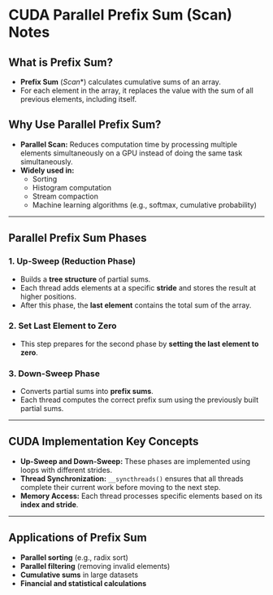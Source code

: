 # CUDA Parallel Prefix Sum (Scan) Notes  

## What is Prefix Sum?  
- **Prefix Sum** (*Scan**) calculates cumulative sums of an array.  
- For each element in the array, it replaces the value with the sum of all previous elements, including itself.  


## Why Use Parallel Prefix Sum?   
- **Parallel Scan:** Reduces computation time by processing multiple elements simultaneously on a GPU instead of doing the same task simultaneously.  
- **Widely used in:**  
    - Sorting  
    - Histogram computation  
    - Stream compaction  
    - Machine learning algorithms (e.g., softmax, cumulative probability)  

---

## Parallel Prefix Sum Phases  

### 1. Up-Sweep (Reduction Phase)  
- Builds a **tree structure** of partial sums.  
- Each thread adds elements at a specific **stride** and stores the result at higher positions.  
- After this phase, the **last element** contains the total sum of the array.  

### 2. Set Last Element to Zero  
- This step prepares for the second phase by **setting the last element to zero**.  

### 3. Down-Sweep Phase  
- Converts partial sums into **prefix sums**.  
- Each thread computes the correct prefix sum using the previously built partial sums.  

---

## CUDA Implementation Key Concepts  

- **Up-Sweep and Down-Sweep:** These phases are implemented using loops with different strides.  
- **Thread Synchronization:** `__syncthreads()` ensures that all threads complete their current work before moving to the next step.  
- **Memory Access:** Each thread processes specific elements based on its **index and stride**.  

---

## Applications of Prefix Sum  

- **Parallel sorting** (e.g., radix sort)  
- **Parallel filtering** (removing invalid elements)  
- **Cumulative sums** in large datasets  
- **Financial and statistical calculations**  
